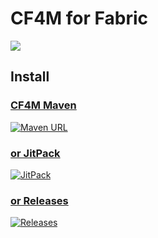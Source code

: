# CF4M for Fabric

[![](https://cf4m.github.io/hero.png)]("https://cf4m.github.io")

## Install

### [CF4M Maven](https://cf4m.github.io/maven)

[![Maven URL](https://img.shields.io/maven-metadata/v?metadataUrl=https%3A%2F%2Fmaven.enaium.cn%2Fcn%2Fenaium%2Fcf4m%2Fcf4m-fabric%2Fmaven-metadata.xml&style=flat-square)](https://maven.enaium.cn)

### [or JitPack](https://jitpack.io/#cf4m/cf4m-fabric)

[![JitPack](https://img.shields.io/jitpack/v/github/cf4m/cf4m?style=flat-square)](https://jitpack.io/#cf4m/cf4m-fabric)

### [or Releases](https://github.com/cf4m/cf4m-fabric/releases)

[![Releases](https://img.shields.io/github/v/release/cf4m/cf4m?style=flat-square)](https://github.com/cf4m/cf4m-fabric/releases)
